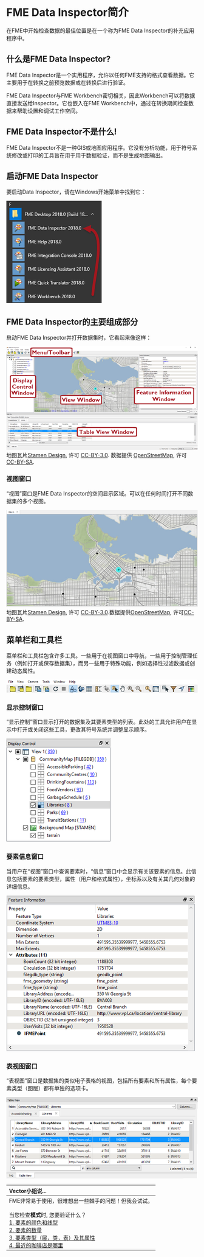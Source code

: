 # FME Data Inspector简介

在FME中开始检查数据的最佳位置是在一个称为FME Data Inspector的补充应用程序中。

## 什么是FME Data Inspector?

FME Data Inspector是一个实用程序，允许以任何FME支持的格式查看数据。它主要用于在转换之前预览数据或在转换后进行验证。

FME Data Inspector与FME Workbench密切相关，因此Workbench可以将数据直接发送给Inspector。它也嵌入在FME Workbench中，通过在转换期间检查数据来帮助设置和调试工作空间。

## FME Data Inspector不是什么!

FME Data Inspector不是一种GIS或地图应用程序。它没有分析功能，用于符号系统修改或打印的工具旨在用于用于数据验证，而不是生成地图输出。

## 启动FME Data Inspector

要启动Data Inspector，请在Windows开始菜单中找到它：

![](../../.gitbook/assets/img1.025.startingdatainspector.png)

## FME Data Inspector的主要组成部分

启动FME Data Inspector并打开数据集时，它看起来像这样：

![](../../.gitbook/assets/img1.026.inspectorinterface.png)   
地图瓦片[Stamen Design](https://stamen.com), 许可 [CC-BY-3.0](https://creativecommons.org/licenses/by/3.0). 数据提供 [OpenStreetMap](http://openstreetmap.org), 许可 [CC-BY-SA](http://creativecommons.org/licenses/by-sa/3.0).

### 视图窗口

“视图”窗口是FME Data Inspector的空间显示区域。可以在任何时间打开不同数据集的多个视图。

![](../../.gitbook/assets/img1.027.datainspectorviewwindow.png)   
地图瓦片[Stamen Design](https://stamen.com), 许可 [CC-BY-3.0](https://creativecommons.org/licenses/by/3.0).数据提供[OpenStreetMap](http://openstreetmap.org), 许可[CC-BY-SA](http://creativecommons.org/licenses/by-sa/3.0).

## 菜单栏和工具栏

菜单栏和工具栏包含许多工具。一些用于在视图窗口中导航，一些用于控制管理任务（例如打开或保存数据集），而另一些用于特殊功能，例如选择性过滤数据或创建动态属性。

![](../../.gitbook/assets/img1.028.datainspectortoolbar.png)

### 显示控制窗口

“显示控制”窗口显示打开的数据集及其要素类型的列表。此处的工具允许用户在显示中打开或关闭这些工具，更改其符号系统并调整显示顺序。

![](../../.gitbook/assets/img1.029.datainspectordisplaycontrolwindow.png)

### 要素信息窗口

当用户在“视图”窗口中查询要素时，“信息”窗口中会显示有关该要素的信息。此信息包括要素的要素类型，属性（用户和格式属性），坐标系以及有关其几何对象的详细信息。

![](../../.gitbook/assets/img1.030.datainspectorfeatureinformation.png)

### 表视图窗口

“表视图”窗口是数据集的类似电子表格的视图，包括所有要素和所有属性，每个要素类型（图层）都有单独的选项卡。

![](../../.gitbook/assets/img1.031.datainspectortableview.png)

|  Vector小姐说... |
| :--- |
|  FME非常易于使用，很难想出一些棘手的问题！但我会试试。<br><br>  当您检查**模式**时, 您要验证什么？  <br>[1. 要素的颜色和线型](http://52.73.3.37/fmedatastreaming/Manual/QAResponse2017.fmw?chapter=1&question=10&answer=1&DestDataset_TEXTLINE=C%3A%5CFMEOutput%5CQAResponse.html) <br>[2. 要素的数量](http://52.73.3.37/fmedatastreaming/Manual/QAResponse2017.fmw?chapter=1&question=10&answer=2&DestDataset_TEXTLINE=C%3A%5CFMEOutput%5CQAResponse.html) <br>[3. 要素类型（层，类，表）及其属性](http://52.73.3.37/fmedatastreaming/Manual/QAResponse2017.fmw?chapter=1&question=10&answer=3&DestDataset_TEXTLINE=C%3A%5CFMEOutput%5CQAResponse.html) <br>[4. 最近的咖啡店是哪里](http://52.73.3.37/fmedatastreaming/Manual/QAResponse2017.fmw?chapter=1&question=10&answer=4&DestDataset_TEXTLINE=C%3A%5CFMEOutput%5CQAResponse.html) |

